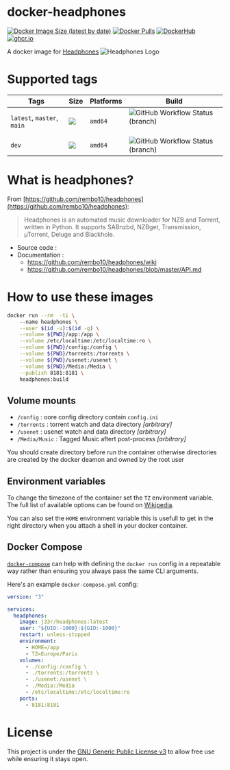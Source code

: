 # docker-headphones

[![Docker Image Size (latest by date)](https://img.shields.io/docker/image-size/j33r/headphones?style=flat-square)](https://microbadger.com/images/j33r/headphones)
[![Docker Pulls](https://img.shields.io/docker/pulls/j33r/headphones?style=flat-square)](https://hub.docker.com/r/j33r/headphones)
[![DockerHub](https://img.shields.io/badge/Dockerhub-j33r/headphones-%232496ED?logo=docker&style=flat-square)](https://hub.docker.com/r/j33r/headphones)
[![ghcr.io](https://img.shields.io/badge/ghrc%2Eio-jee%2D-r/headphones-%232496ED?logo=github&style=flat-square)](https://ghcr.io/jee-r/headphones)

A docker image for [Headphones](https://github.com/rembo10/headphones/) ![Headphones Logo](https://images.weserv.nl/?url=https://github.com/rembo10/headphones/raw/master/data/images/headphoneslogo.png&w=32&h=32)

# Supported tags

| Tags | Size | Platforms | Build |
|-|-|-|-|
| `latest`, `master`, `main` | ![](https://img.shields.io/docker/image-size/j33r/headphones/latest?style=flat-square) | `amd64` | ![GitHub Workflow Status (branch)](https://img.shields.io/github/workflow/status/jee-r/docker-headphones/Deploy/main?style=flat-square) 
| `dev` | ![](https://img.shields.io/docker/image-size/j33r/headphones/dev?style=flat-square)  | `amd64`| ![GitHub Workflow Status (branch)](https://img.shields.io/github/workflow/status/jee-r/docker-headphones/Deploy/dev?style=flat-square)

# What is headphones?

From [https://github.com/rembo10/headphones](https://github.com/rembo10/headphones):

> Headphones is an automated music downloader for NZB and Torrent, written in Python. It supports SABnzbd, NZBget, Transmission, µTorrent, Deluge and Blackhole.

- Source code :
- Documentation : 
    - https://github.com/rembo10/headphones/wiki
    - https://github.com/rembo10/headphones/blob/master/API.md

# How to use these images

```bash
docker run --rm  -ti \                           
    --name headphones \
    --user $(id -u):$(id -g) \
    --volume ${PWD}/app:/app \
    --volume /etc/localtime:/etc/localtime:ro \
    --volume ${PWD}/config:/config \
    --volume ${PWD}/torrents:/torrents \
    --volume ${PWD}/usenet:/usenet \
    --volume ${PWD}/Media:/Media \
    --publish 8181:8181 \
    headphones:build
```    

## Volume mounts


- `/config` : oore config directory contain `config.ini`
- `/torrents` : torrent watch and data directory  *[arbitrary]*
- `/usenet` :  usenet watch and data directory *[arbitrary]*
- `/Media/Music` : Tagged Music aftert post-process *[arbitrary]*

You should create directory before run the container otherwise directories are created by the docker deamon and owned by the root user

## Environment variables

To change the timezone of the container set the `TZ` environment variable. The full list of available options can be found on [Wikipedia](https://en.wikipedia.org/wiki/List_of_tz_database_time_zones).

You can also set the `HOME` environment variable this is usefull to get in the right directory when you attach a shell in your docker container.


## Docker Compose

[`docker-compose`](https://docs.docker.com/compose/) can help with defining the `docker run` config in a repeatable way rather than ensuring you always pass the same CLI arguments.

Here's an example `docker-compose.yml` config:

```yaml
version: "3"

services:
  headphones:
    image: j33r/headphones:latest    
    user: "${UID:-1000}:${GID:-1000}"
    restart: unless-stopped
    environment:
      - HOME=/app
      - TZ=Europe/Paris
    volumes:
      - ./config:/config \
      - ./torrents:/torrents \
      - ./usenet:/usenet \
      - ./Media:/Media
      - /etc/localtime:/etc/localtime:ro
    ports:
      - 8181:8181
```

# License

This project is under the [GNU Generic Public License v3](https://github.com/jee-r/docker-headphones/blob/master/LICENSE) to allow free use while ensuring it stays open.
